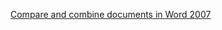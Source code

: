 [Compare and combine documents in Word 2007 ](https://support.office.com/en-us/article/Compare-and-combine-documents-in-Word-2007-420236DF-C0A1-4F05-8962-03C7A1827074)

